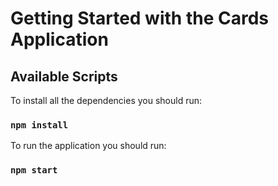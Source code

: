 # Getting Started with the Cards Application
## Available Scripts

To install all the dependencies you should run:

### `npm install`

To run the application you should run:

### `npm start`
